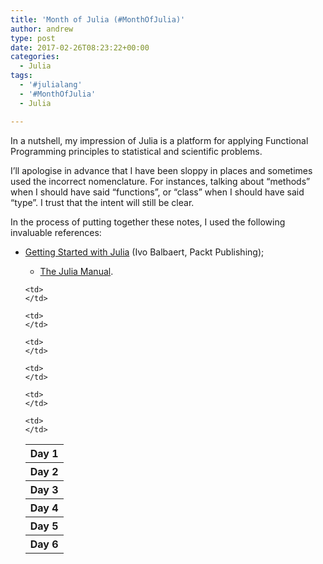 ```yaml
---
title: 'Month of Julia (#MonthOfJulia)'
author: andrew
type: post
date: 2017-02-26T08:23:22+00:00
categories:
  - Julia
tags:
  - '#julialang'
  - '#MonthOfJulia'
  - Julia

---
```

In a nutshell, my impression of Julia is a platform for applying Functional Programming principles to statistical and scientific problems.

I&#8217;ll apologise in advance that I have been sloppy in places and sometimes used the incorrect nomenclature. For instances, talking about &#8220;methods&#8221; when I should have said &#8220;functions&#8221;, or &#8220;class&#8221; when I should have said &#8220;type&#8221;. I trust that the intent will still be clear.

In the process of putting together these notes, I used the following invaluable references:

  * [Getting Started with Julia][1] (Ivo Balbaert, Packt Publishing); 
      * [The Julia Manual][2]. </ul> 
        <table>
          <tr>
            <th>
              Day 1
            </th>
            
            <td>
            </td>
          </tr>
          
          <tr>
            <th>
              Day 2
            </th>
            
            <td>
            </td>
          </tr>
          
          <tr>
            <th>
              Day 3
            </th>
            
            <td>
            </td>
          </tr>
          
          <tr>
            <th>
              Day 4
            </th>
            
            <td>
            </td>
          </tr>
          
          <tr>
            <th>
              Day 5
            </th>
            
            <td>
            </td>
          </tr>
          
          <tr>
            <th>
              Day 6
            </th>
            
            <td>
            </td>
          </tr>
        </table>

 [1]: https://www.packtpub.com/application-development/getting-started-julia-programming
 [2]: http://julia.readthedocs.org/en/latest/manual/
